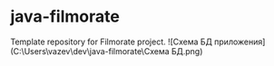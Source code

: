 # java-filmorate
Template repository for Filmorate project.
![Схема БД приложения](C:\Users\vazev\dev\java-filmorate\Схема БД.png)
